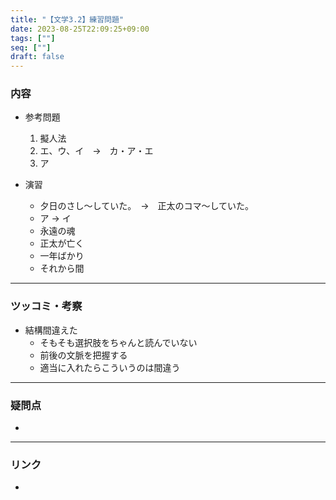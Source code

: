 ```yaml
---
title: "【文学3.2】練習問題"
date: 2023-08-25T22:09:25+09:00
tags: [""]
seq: [""]
draft: false
---
```


### 内容
- 参考問題
  1. 擬人法
  2. エ、ウ、イ　→　カ・ア・エ
  3. ア

- 演習
  - 夕日のさし～していた。　→　正太のコマ～していた。
  - ア → イ
  - 永遠の魂
  - 正太が亡く
  - 一年ばかり
  - それから間

---
### ツッコミ・考察
- 結構間違えた
  - そもそも選択肢をちゃんと読んでいない
  - 前後の文脈を把握する
  - 適当に入れたらこういうのは間違う

---
### 疑問点
- 


---
### リンク
- 
